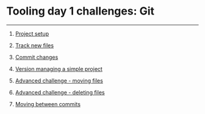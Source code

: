 # Tooling day 1 challenges: Git

---

1) [Project setup](01-setup.md)

1) [Track new files](02-track-files.md)

1) [Commit changes](03-changes.md)

1) [Version managing a simple project](04-simple-project.md)

1) [Advanced challenge - moving files](05-move-files.md)

1) [Advanced challenge - deleting files](06-remove-files.md)

1) [Moving between commits](07-rewind.md)